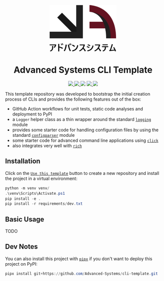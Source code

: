 <p align="center">
  <a title="Project Logo">
    <img height="150" style="margin-top:15px" src="https://raw.githubusercontent.com/Advanced-Systems/vector-assets/master/advanced-systems-logo-annotated.svg">
  </a>
</p>

<h1 align="center">Advanced Systems CLI Template</h1>

<p align="center">
    <a href="https://github.com/Advanced-Systems/cli-template" title="Release Version">
        <img src="https://img.shields.io/badge/Release-2.0.0%20-blue">
    </a>
    <a href="https://github.com/Advanced-Systems/cli-template/actions/workflows/python-app.yml" title="Unit Tests">
        <img src="https://github.com/Advanced-Systems/cli-template/actions/workflows/python-app.yml/badge.svg">
    </a>
    <a title="Supported Python Versions">
        <img src="https://img.shields.io/badge/Python-3.9%20%7C%203.10%20%7C%203.11%20-blue">
    </a>
    <a href="https://www.gnu.org/licenses/gpl-3.0.en.html" title="License Information" target="_blank" rel="noopener noreferrer">
        <img src="https://img.shields.io/badge/License-GPLv3-blue.svg">
    </a>
    <a href="https://archive.softwareheritage.org/browse/origin/?origin_url=https://github.com/Advanced-Systems/cli-template" title="Software Heritage Archive" target="_blank" rel="noopener noreferrer">
        <img src="https://archive.softwareheritage.org/badge/origin/https://github.com/Advanced-Systems/cli-template.git/">
    </a>
</p>

This template repository was developed to bootstrap the initial creation process
of CLIs and provides the following features out of the box:

- GitHub Action workflows for unit tests, static code analyses and deployment to
  PyPI
- a `Logger` helper class as a thin wrapper around the standard
  [`logging`](https://docs.python.org/3/howto/logging.html) module
- provides some starter code for handling configuration files by using the standard
  [`configparser`](https://docs.python.org/3/library/configparser.html) module
- some starter code for advanced command line applications using
  [`click`](https://click.palletsprojects.com/en/8.1.x/api/)
- also integrates very well with [`rich`](https://github.com/Textualize/rich)

## Installation

Click on the [`Use this template`](https://github.com/Advanced-Systems/cli-template/generate)
button to create a new repository and install the project in a virtual environment:

```powershell
python -m venv venv/
.\venv\Scripts\Activate.ps1
pip install -e .
pip install -r requirements/dev.txt
```

## Basic Usage

TODO

## Dev Notes

You can also install this project with [`pipx`](https://pypa.github.io/pipx/)
if you don't want to deploy this project on PyPI:

```powershell
pipx install git+https://github.com/Advanced-Systems/cli-template.git
```
